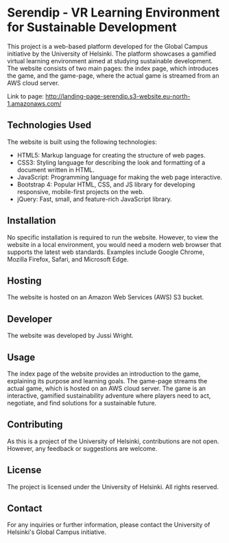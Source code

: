 # Serendip - VR Learning Environment for Sustainable Development

This project is a web-based platform developed for the Global Campus initiative by the University of Helsinki. The platform showcases a gamified virtual learning environment aimed at studying sustainable development. The website consists of two main pages: the index page, which introduces the game, and the game-page, where the actual game is streamed from an AWS cloud server.

Link to page: http://landing-page-serendip.s3-website.eu-north-1.amazonaws.com/

## Technologies Used

The website is built using the following technologies:

- HTML5: Markup language for creating the structure of web pages.
- CSS3: Styling language for describing the look and formatting of a document written in HTML.
- JavaScript: Programming language for making the web page interactive.
- Bootstrap 4: Popular HTML, CSS, and JS library for developing responsive, mobile-first projects on the web.
- jQuery: Fast, small, and feature-rich JavaScript library.

## Installation

No specific installation is required to run the website. However, to view the website in a local environment, you would need a modern web browser that supports the latest web standards. Examples include Google Chrome, Mozilla Firefox, Safari, and Microsoft Edge.

## Hosting

The website is hosted on an Amazon Web Services (AWS) S3 bucket.

## Developer

The website was developed by Jussi Wright.

## Usage

The index page of the website provides an introduction to the game, explaining its purpose and learning goals. The game-page streams the actual game, which is hosted on an AWS cloud server. The game is an interactive, gamified sustainability adventure where players need to act, negotiate, and find solutions for a sustainable future.

## Contributing

As this is a project of the University of Helsinki, contributions are not open. However, any feedback or suggestions are welcome.

## License

The project is licensed under the University of Helsinki. All rights reserved.

## Contact

For any inquiries or further information, please contact the University of Helsinki's Global Campus initiative.
